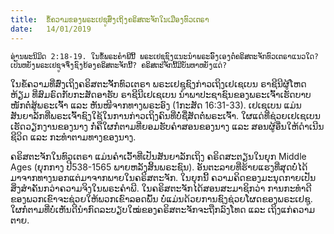 ```yaml
---
title:  ຂໍ້ຄວາມຂອງພຣະເຢຊູສົ່ງເຖິງຄຣິສຕະຈັກໃນເມືອງທົວເຕຣາ
date:   14/01/2019
---
```


`ອ່ານພະນິມິດ 2:18-19. ໃນຂໍ້ພຣະຄໍາພີນີ້ ພຣະເຢຊູຊົງແນະນໍາພຣະອົົງເອງຕໍ່ຄຣິສຕະຈັກທົວເຕຣາແນວໃດ? ເປັນຫຍັງພຣະເຢຊູຈຈຶ່ງຊົງຍ້ອງຄຣິສຕະຈັກນີ້? ຄຣິສຕະຈັກນີ້ມີບັນຫາຫຍັງແດ່?`

ໃນຂໍ້ຄວາມທີ່ສົ່ງເຖິງຄຣິສຕະຈັັັກທົວເຕຣາ ພຣະເຢຊູຊົງກ່າວເຖິງເຢເຊເບນ ຣາຊີນີຜູ້ໂຫດຫ້ຽມ ທີ່ສົມຣົດກັບກະສັດອາຮັບ ຣາຊີນີເຢເຊເບນ ນໍາພາປະຊາຊົນຂອງພຣະເຈົ້າເຮັດບາບໜັກຕໍ່ສູ້ພຣະເຈົ້າ ແລະ ຫັນໜີຈາກທາງພຣະອົງ (1ກະສັດ 16:31-33). ເຢເຊເບນ ແມ່ນສັນຍາລັກທີ່ພຣະເຈົ້າຊົງໃຊ້ໃນການກ່າວເຖິງຄົນທີ່ບໍ່ໍຊື່ສັດຕໍ່ພຣະເຈົ້າ. ໃຜແດ່ທີ່ຊ່ວຍເຢເຊເບນເຮັດວຽກງານຂອງນາງ ກໍ່ຄືໃຜກໍ່ຕາມທີ່ຍອມຮັບຄໍາສອນຂອງນາງ ແລະ ສອນຜູ້ອື່ນໃຫ້ດໍາເນີນຊີວິດ ແລະ ກະທໍາຕາມທາງຂອງນາງ.  

ຄຣິສຕະຈັກໃນທົວເຕຣາ ແມ່ນຄໍາເວົ້າທີ່ເປັນສັນຍາລັກເຖິງ ຄຣິດສະຕຽນໃນຍຸກ Middle Ages (ຍຸກກາງ ປີ538-1565 ພາຍຫລັງສິ້ນພຣະຊົນ). ອັນຕະລາຍທີ່ຮ້າຍແຮງທີ່ສຸດບໍ່ໄດ້ມາຈາກທາງນອກແຕ່ມາຈາກພາຍໃນຄຣິສຕະຈັກ. ໃນຍຸກນີ້ ຄວາມຄິດຂອງມະນຸດກາຍເປັນສິ່ງສໍາຄັນກວ່າຄວາມຈິງໃນພຣະຄໍາພີ.  ໃນຄຣິສຕະຈັກໄດ້ສອນສະມາຊິກວ່າ ການກະທໍາດີຂອງພວກເຂົາຈະຊ່ວຍໃຫ້ພວກເຂົາລອດພົ້ນ ບໍ່ແມ່ນດ້ວຍການຊົງຊ່ວຍໂຜດຂອງພຣະເຢຊູ. ໃຜກໍ່ຕາມທີ່ບໍ່ເຫັນດີນໍາກົດລະບຽບໃໝ່ຂອງຄຣິສຕະຈັກຈະຖືກລົງໂທດ ແລະ ເຖິງແກ່ຄວາມຕາຍ.